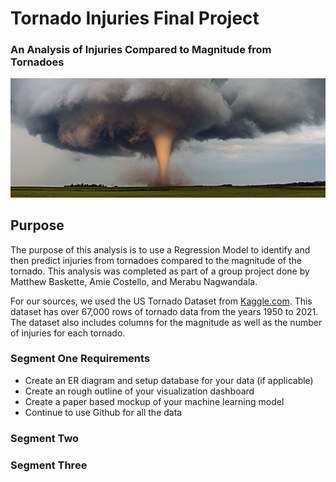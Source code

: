 # Tornado Injuries Final Project
### An Analysis of Injuries Compared to Magnitude from Tornadoes
![tornado_cover](https://github.com/amiecostello22/Tornado_Alley/blob/main/images/tornado_cover.png)

## Purpose
The purpose of this analysis is to use a Regression Model to identify and then predict injuries from tornadoes compared to the magnitude of the tornado. This analysis was completed as part of a group project done by Matthew Baskette, Amie Costello, and Merabu Nagwandala.

For our sources, we used the US Tornado Dataset from [Kaggle.com](https://www.kaggle.com/datasets/danbraswell/us-tornado-dataset-1950-2021). This dataset has over 67,000 rows of tornado data from the years 1950 to 2021. The dataset also includes columns for the magnitude as well as the number of injuries for each tornado.
 
 ### Segment One Requirements
- Create an ER diagram and setup database for your data (if applicable)
- Create an rough outline of your visualization dashboard
- Create a paper based mockup of your machine learning model
- Continue to use Github for all the data
 
 ### Segment Two
 
 ### Segment Three

